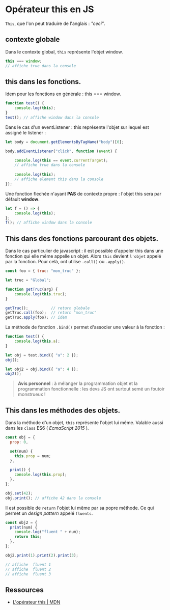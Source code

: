 # Opérateur this en JS

`This`, que l'on peut traduire de l'anglais : *"ceci"*.

## contexte globale

Dans le contexte global, `this` représente l'objet window.

```js
this === window;
// affiche true dans la console
```

## **this** dans les fonctions.

Idem pour les fonctions en générale : this === window.

```js
function test() {
    console.log(this);
}
test(); // affiche window dans la console
```

Dans le cas d'un eventListener : this représente l'objet sur lequel est assigné le listener :

```js
let body = document.getElementsByTagName("body")[0];

body.addEventListener("click", function (event) {

    console.log(this == event.currentTarget);
    // affiche true dans la console
    
    console.log(this);
    // affiche element this dans la console
});
```

Une fonction flechée n'ayant **PAS** de contexte propre : l'objet this sera par défault **window**.

```js
let f = () => {
    console.log(this);
};
f(); // affiche window dans la console
```

## **This** dans des fonctions parcourant des objets.

Dans le cas particulier de javascript : il est possible d'appeler this dans une fonction qui elle même appelle un objet. Alors `this` devient `l'objet` appelé par la fonction. Pour celà, ont utilise `.call()` ou `.apply()`.

```js
const foo = { truc: "mon_truc" };

let truc = "Global";

function getTruc(arg) {
    console.log(this.truc);
}

getTruc();          // return globale
getTruc.call(foo);  // return "mon_truc"
getTruc.apply(foo); // idem
```

La méthode de fonction `.bind()` permet d'associer une valeur à la fonction :

```js
function test() {
    console.log(this.a);
}

let obj = test.bind({ "a": 2 });
obj();

let obj2 = obj.bind({ "a": 4 });
obj2();
```


> **Avis personnel** : à mélanger la programmation objet et la programmation fonctionnelle : les devs JS ont surtout semé un foutoir monstrueux !

## **This** dans les méthodes des objets.

Dans la méthode d'un objet, `this` représente l'objet lui même.
Valable aussi dans les `class` ES6 ( _EcmaScript 2015_ ).

```js
const obj = {
  prop: 0,

  set(num) {
    this.prop = num;
  },

  print() {
    console.log(this.prop);
  },
};

obj.set(42);
obj.print(); // affiche 42 dans la console
```

Il est possible de `return` l'objet lui même par sa popre méthode. Ce qui permet un _design pattern_ appelé `fluents`.

```js
const obj2 = {
  print(num) {
    console.log("fluent " + num);
    return this;
  },
};

obj2.print(1).print(2).print(3);

// affiche  fluent 1
// affiche  fluent 2
// affiche  fluent 3
```

## Ressources

* [L'opérateur this | MDN](https://developer.mozilla.org/fr/docs/Web/JavaScript/Reference/Operators/this)